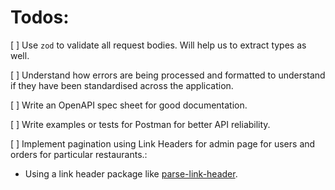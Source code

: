 # Todos:

[ ] Use `zod` to validate all request bodies. Will help us to extract types as well.

[ ] Understand how errors are being processed and formatted to understand if they have been standardised across the application.

[ ] Write an OpenAPI spec sheet for good documentation.

[ ] Write examples or tests for Postman for better API reliability.

[ ] Implement pagination using Link Headers for admin page for users and orders for particular restaurants.:
  - Using a link header package like [parse-link-header](https://www.npmjs.com/package/parse-link-header).